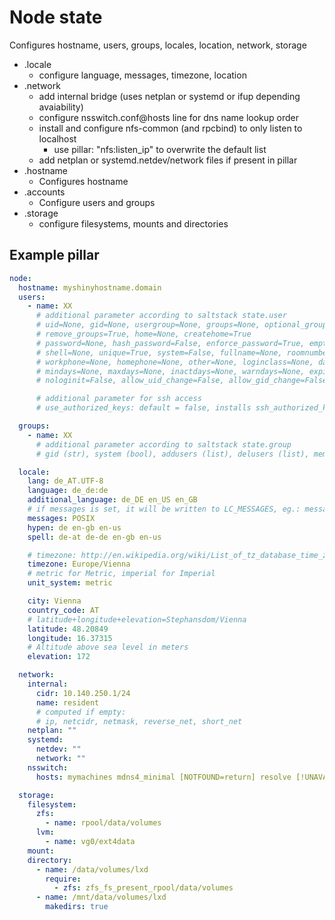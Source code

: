 # Node state

Configures hostname, users, groups, locales, location, network, storage

+ .locale
  + configure language, messages, timezone, location
+ .network
  + add internal bridge (uses netplan or systemd or ifup depending avaiability)
  + configure nsswitch.conf@hosts line for dns name lookup order
  + install and configure nfs-common (and rpcbind) to only listen to localhost
    + use pillar: "nfs:listen_ip" to overwrite the default list
  + add netplan or systemd.netdev/network files if present in pillar
+ .hostname
  + Configures hostname
+ .accounts
  + Configure users and groups
+ .storage
  + configure filesystems, mounts and directories

## Example pillar

```yaml
node:
  hostname: myshinyhostname.domain
  users:
    - name: XX
      # additional parameter according to saltstack state.user
      # uid=None, gid=None, usergroup=None, groups=None, optional_groups=None
      # remove_groups=True, home=None, createhome=True
      # password=None, hash_password=False, enforce_password=True, empty_password=False
      # shell=None, unique=True, system=False, fullname=None, roomnumber=None
      # workphone=None, homephone=None, other=None, loginclass=None, date=None
      # mindays=None, maxdays=None, inactdays=None, warndays=None, expire=None,
      # nologinit=False, allow_uid_change=False, allow_gid_change=False

      # additional parameter for ssh access
      # use_authorized_keys: default = false, installs ssh_authorized_keys if true

  groups:
    - name: XX
      # additional parameter according to saltstack state.group
      # gid (str), system (bool), addusers (list), delusers (list), members (list)

  locale:
    lang: de_AT.UTF-8
    language: de_de:de
    additional_language: de_DE en_US en_GB
    # if messages is set, it will be written to LC_MESSAGES, eg.: messages: POSIX
    messages: POSIX
    hypen: de en-gb en-us
    spell: de-at de-de en-gb en-us

    # timezone: http://en.wikipedia.org/wiki/List_of_tz_database_time_zones
    timezone: Europe/Vienna
    # metric for Metric, imperial for Imperial
    unit_system: metric

    city: Vienna
    country_code: AT
    # latitude+longitude+elevation=Stephansdom/Vienna
    latitude: 48.20849
    longitude: 16.37315
    # Altitude above sea level in meters
    elevation: 172

  network:
    internal:
      cidr: 10.140.250.1/24
      name: resident
      # computed if empty:
      # ip, netcidr, netmask, reverse_net, short_net
    netplan: ""
    systemd:
      netdev: ""
      network: ""
    nsswitch:
      hosts: mymachines mdns4_minimal [NOTFOUND=return] resolve [!UNAVAIL=return] files myhostname dns

  storage:
    filesystem:
      zfs:
        - name: rpool/data/volumes
      lvm:
        - name: vg0/ext4data
    mount:
    directory:
      - name: /data/volumes/lxd
        require:
          - zfs: zfs_fs_present_rpool/data/volumes
      - name: /mnt/data/volumes/lxd
        makedirs: true
```
